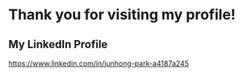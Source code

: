 # Thank you for visiting my profile!
## My LinkedIn Profile
https://www.linkedin.com/in/junhong-park-a4187a245
